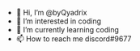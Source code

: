 - 👋 Hi, I’m @byQyadrix
- 👀 I’m interested in coding
- 🌱 I’m currently learning coding
- 📫 How to reach me discord#9677
